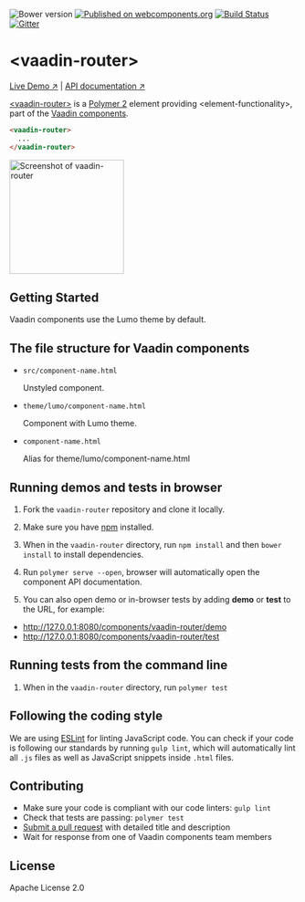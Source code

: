 ![Bower version](https://img.shields.io/bower/v/vaadin-router.svg)
[![Published on webcomponents.org](https://img.shields.io/badge/webcomponents.org-published-blue.svg)](https://www.webcomponents.org/element/vaadin/vaadin-router)
[![Build Status](https://travis-ci.com/vaadin/vaadin-router.svg?branch=master)](https://travis-ci.com/vaadin/vaadin-router)
[![Gitter](https://badges.gitter.im/Join%20Chat.svg)](https://gitter.im/vaadin/web-components?utm_source=badge&utm_medium=badge&utm_campaign=pr-badge)

# &lt;vaadin-router&gt;

[Live Demo ↗](https://vaadin.com/components/vaadin-router/html-examples)
|
[API documentation ↗](https://vaadin.com/components/vaadin-router/html-api)


[&lt;vaadin-router&gt;](https://vaadin.com/components/vaadin-router) is a [Polymer 2](http://polymer-project.org) element providing &lt;element-functionality&gt;, part of the [Vaadin components](https://vaadin.com/components).

<!--
```
<custom-element-demo>
  <template>
    <script src="../webcomponentsjs/webcomponents-lite.js"></script>
    <link rel="import" href="vaadin-router.html">
    <next-code-block></next-code-block>
  </template>
</custom-element-demo>
```
-->
```html
<vaadin-router>
  ...
</vaadin-router>
```

[<img src="https://raw.githubusercontent.com/vaadin/vaadin-router/master/screenshot.png" width="200" alt="Screenshot of vaadin-router">](https://vaadin.com/components/vaadin-router)


## Getting Started

Vaadin components use the Lumo theme by default.

## The file structure for Vaadin components

- `src/component-name.html`

  Unstyled component.

- `theme/lumo/component-name.html`

  Component with Lumo theme.

- `component-name.html`

  Alias for theme/lumo/component-name.html


## Running demos and tests in browser

1. Fork the `vaadin-router` repository and clone it locally.

1. Make sure you have [npm](https://www.npmjs.com/) installed.

1. When in the `vaadin-router` directory, run `npm install` and then `bower install` to install dependencies.

1. Run `polymer serve --open`, browser will automatically open the component API documentation.

1. You can also open demo or in-browser tests by adding **demo** or **test** to the URL, for example:

  - http://127.0.0.1:8080/components/vaadin-router/demo
  - http://127.0.0.1:8080/components/vaadin-router/test


## Running tests from the command line

1. When in the `vaadin-router` directory, run `polymer test`


## Following the coding style

We are using [ESLint](http://eslint.org/) for linting JavaScript code. You can check if your code is following our standards by running `gulp lint`, which will automatically lint all `.js` files as well as JavaScript snippets inside `.html` files.


## Contributing

  - Make sure your code is compliant with our code linters: `gulp lint`
  - Check that tests are passing: `polymer test`
  - [Submit a pull request](https://www.digitalocean.com/community/tutorials/how-to-create-a-pull-request-on-github) with detailed title and description
  - Wait for response from one of Vaadin components team members


## License

Apache License 2.0
